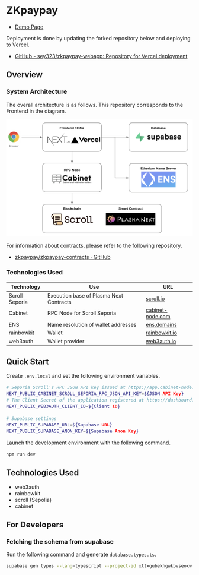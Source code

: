 # ZKpaypay

- [Demo Page](https://zkpaypay.vercel.app/)

Deployment is done by updating the forked repository below and deploying to Vercel.

- [GitHub - sey323/zkpaypay-webapp: Repository for Vercel deployment](https://github.com/sey323/zkpaypay-webapp)

## Overview

### System Architecture

The overall architecture is as follows. This repository corresponds to the Frontend in the diagram.

![System Architecture](./docs/arch.png)

For information about contracts, please refer to the following repository.

- [zkpaypay/zkpaypay-contracts · GitHub](https://github.com/zkpaypay/zkpaypay-contracts)

### Technologies Used

| Technology     | Use                                     | URL                                           |
| -------------- | --------------------------------------- | --------------------------------------------- |
| Scroll Seporia | Execution base of Plasma Next Contracts | [scroll.io](https://scroll.io/)               |
| Cabinet        | RPC Node for Scroll Seporia             | [cabinet-node.com](https://cabinet-node.com/) |
| ENS            | Name resolution of wallet addresses     | [ens.domains](https://ens.domains/)           |
| rainbowkit     | Wallet                                  | [rainbowkit.io](https://rainbowkit.io/)       |
| web3auth       | Wallet provider                         | [web3auth.io](https://web3auth.io/)           |

## Quick Start

Create `.env.local` and set the following environment variables.

```bash
# Seporia Scroll's RPC JSON API key issued at https://app.cabinet-node.com/
NEXT_PUBLIC_CABINET_SCROLL_SEPORIA_RPC_JSON_API_KEY=${JSON API Key}
# The Client Secret of the application registered at https://dashboard.web3auth.io/
NEXT_PUBLIC_WEB3AUTH_CLIENT_ID=${Client ID}

# Supabase settings
NEXT_PUBLIC_SUPABASE_URL=${Supabase URL}
NEXT_PUBLIC_SUPABASE_ANON_KEY=${Supabase Anon Key}
```

Launch the development environment with the following command.

```bash
npm run dev
```

## Technologies Used

- web3auth
- rainbowkit
- scroll (Sepolia)
- cabinet

## For Developers

### Fetching the schema from supabase

Run the following command and generate `database.types.ts`.

```bash
supabase gen types --lang=typescript --project-id xttxgubekhgwkbvseoxw --schema public > database.types.ts
```
